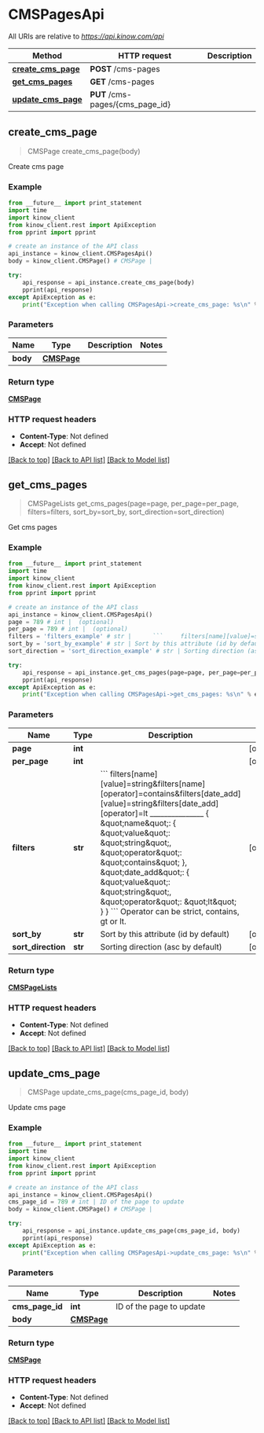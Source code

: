 # CMSPagesApi

All URIs are relative to *https://api.kinow.com/api*

Method | HTTP request | Description
------------- | ------------- | -------------
[**create_cms_page**](#create_cms_page) | **POST** /cms-pages | 
[**get_cms_pages**](#get_cms_pages) | **GET** /cms-pages | 
[**update_cms_page**](#update_cms_page) | **PUT** /cms-pages/{cms_page_id} | 


## **create_cms_page**
> CMSPage create_cms_page(body)



Create cms page

### Example 
```python
from __future__ import print_statement
import time
import kinow_client
from kinow_client.rest import ApiException
from pprint import pprint

# create an instance of the API class
api_instance = kinow_client.CMSPagesApi()
body = kinow_client.CMSPage() # CMSPage | 

try: 
    api_response = api_instance.create_cms_page(body)
    pprint(api_response)
except ApiException as e:
    print("Exception when calling CMSPagesApi->create_cms_page: %s\n" % e)
```

### Parameters

Name | Type | Description  | Notes
------------- | ------------- | ------------- | -------------
 **body** | [**CMSPage**](#CMSPage)|  | 

### Return type

[**CMSPage**](#CMSPage)

### HTTP request headers

 - **Content-Type**: Not defined
 - **Accept**: Not defined

[[Back to top]](#) [[Back to API list]](#documentation-for-api-endpoints) [[Back to Model list]](#documentation-for-models)

## **get_cms_pages**
> CMSPageLists get_cms_pages(page=page, per_page=per_page, filters=filters, sort_by=sort_by, sort_direction=sort_direction)



Get cms pages

### Example 
```python
from __future__ import print_statement
import time
import kinow_client
from kinow_client.rest import ApiException
from pprint import pprint

# create an instance of the API class
api_instance = kinow_client.CMSPagesApi()
page = 789 # int |  (optional)
per_page = 789 # int |  (optional)
filters = 'filters_example' # str |      ```     filters[name][value]=string&filters[name][operator]=contains&filters[date_add][value]=string&filters[date_add][operator]=lt     _______________      {     \"name\": {     \"value\": \"string\",     \"operator\": \"contains\"     },     \"date_add\": {     \"value\": \"string\",     \"operator\": \"lt\"     }     } ```     Operator can be strict, contains, gt or lt. (optional)
sort_by = 'sort_by_example' # str | Sort by this attribute (id by default) (optional)
sort_direction = 'sort_direction_example' # str | Sorting direction (asc by default) (optional)

try: 
    api_response = api_instance.get_cms_pages(page=page, per_page=per_page, filters=filters, sort_by=sort_by, sort_direction=sort_direction)
    pprint(api_response)
except ApiException as e:
    print("Exception when calling CMSPagesApi->get_cms_pages: %s\n" % e)
```

### Parameters

Name | Type | Description  | Notes
------------- | ------------- | ------------- | -------------
 **page** | **int**|  | [optional] 
 **per_page** | **int**|  | [optional] 
 **filters** | **str**|      &#x60;&#x60;&#x60;     filters[name][value]&#x3D;string&amp;filters[name][operator]&#x3D;contains&amp;filters[date_add][value]&#x3D;string&amp;filters[date_add][operator]&#x3D;lt     _______________      {     \&quot;name\&quot;: {     \&quot;value\&quot;: \&quot;string\&quot;,     \&quot;operator\&quot;: \&quot;contains\&quot;     },     \&quot;date_add\&quot;: {     \&quot;value\&quot;: \&quot;string\&quot;,     \&quot;operator\&quot;: \&quot;lt\&quot;     }     } &#x60;&#x60;&#x60;     Operator can be strict, contains, gt or lt. | [optional] 
 **sort_by** | **str**| Sort by this attribute (id by default) | [optional] 
 **sort_direction** | **str**| Sorting direction (asc by default) | [optional] 

### Return type

[**CMSPageLists**](#CMSPageLists)

### HTTP request headers

 - **Content-Type**: Not defined
 - **Accept**: Not defined

[[Back to top]](#) [[Back to API list]](#documentation-for-api-endpoints) [[Back to Model list]](#documentation-for-models)

## **update_cms_page**
> CMSPage update_cms_page(cms_page_id, body)



Update cms page

### Example 
```python
from __future__ import print_statement
import time
import kinow_client
from kinow_client.rest import ApiException
from pprint import pprint

# create an instance of the API class
api_instance = kinow_client.CMSPagesApi()
cms_page_id = 789 # int | ID of the page to update
body = kinow_client.CMSPage() # CMSPage | 

try: 
    api_response = api_instance.update_cms_page(cms_page_id, body)
    pprint(api_response)
except ApiException as e:
    print("Exception when calling CMSPagesApi->update_cms_page: %s\n" % e)
```

### Parameters

Name | Type | Description  | Notes
------------- | ------------- | ------------- | -------------
 **cms_page_id** | **int**| ID of the page to update | 
 **body** | [**CMSPage**](#CMSPage)|  | 

### Return type

[**CMSPage**](#CMSPage)

### HTTP request headers

 - **Content-Type**: Not defined
 - **Accept**: Not defined

[[Back to top]](#) [[Back to API list]](#documentation-for-api-endpoints) [[Back to Model list]](#documentation-for-models)

